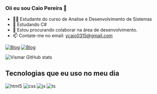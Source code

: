 ### Oii eu sou Caio Pereira 👋
- 👨‍🎓 Estudante do curso de Analise e Desenvolvimento de Sistemas
- 🌱 Estudando C#
- 👯 Estou procurando colaborar na área de desenvolvimento.
- 📫 Contate-me no email: ycaio0315@gmail.com

[![Blog](https://img.shields.io/badge/LinkedIn-0077B5?style=for-the-badge&logo=linkedin&logoColor=white)](https://br.linkedin.com/in/vismar-flores-65b220248)
[![Blog](https://img.shields.io/badge/Instagram-E4405F?style=for-the-badge&logo=instagram&logoColor=white)](https://www.instagram.com/flors_vismar/)

![Vismar GitHub stats](https://github-readme-stats.vercel.app/api?username=ycaiooo&show_icons=true&theme=dracula)

## Tecnologias que eu uso no meu dia

<div style="display: inline_block">
  <img align="center" alt="html5" src="https://img.shields.io/badge/HTML5-E34F26?style=for-the-badge&logo=html5&logoColor=white" />
  <img align="center" alt="css" src="https://img.shields.io/badge/CSS3-1572B6?style=for-the-badge&logo=css3&logoColor=white" />
  <img align="center" alt="js" src="https://img.shields.io/badge/Python-14354C?style=for-the-badge&logo=python&logoColor=white" />
  <img align="center" alt="ts" src="https://img.shields.io/badge/C-00599C?style=for-the-badge&logo=c&logoColor=white" />
</div><br/>
